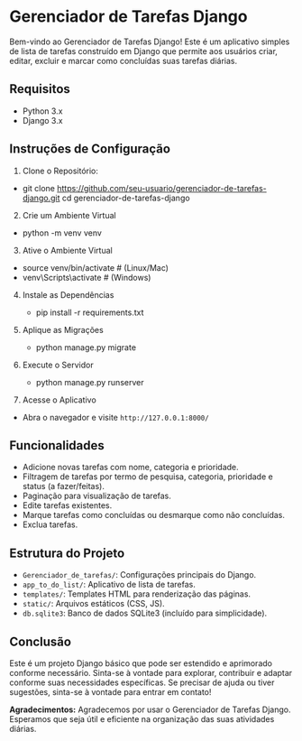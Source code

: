 # Gerenciador de Tarefas Django

Bem-vindo ao Gerenciador de Tarefas Django! Este é um aplicativo simples de lista de tarefas construído em Django que permite aos usuários criar, editar, excluir e marcar como concluídas suas tarefas diárias.

## Requisitos

- Python 3.x
- Django 3.x


## Instruções de Configuração

1. Clone o Repositório:
 - git clone https://github.com/seu-usuario/gerenciador-de-tarefas-django.git
   cd gerenciador-de-tarefas-django


2. Crie um Ambiente Virtual
- python -m venv venv


3. Ative o Ambiente Virtual
- source venv/bin/activate # (Linux/Mac)
- venv\Scripts\activate # (Windows)


4. Instale as Dependências
    - pip install -r requirements.txt


5. Aplique as Migrações
    - python manage.py migrate


6. Execute o Servidor
    - python manage.py runserver
    

7. Acesse o Aplicativo
- Abra o navegador e visite `http://127.0.0.1:8000/`


## Funcionalidades

- Adicione novas tarefas com nome, categoria e prioridade.
- Filtragem de tarefas por termo de pesquisa, categoria, prioridade e status (a fazer/feitas).
- Paginação para visualização de tarefas.
- Edite tarefas existentes.
- Marque tarefas como concluídas ou desmarque como não concluídas.
- Exclua tarefas.


## Estrutura do Projeto

- `Gerenciador_de_tarefas/`: Configurações principais do Django.
- `app_to_do_list/`: Aplicativo de lista de tarefas.
- `templates/`: Templates HTML para renderização das páginas.
- `static/`: Arquivos estáticos (CSS, JS).
- `db.sqlite3`: Banco de dados SQLite3 (incluído para simplicidade).


## Conclusão

Este é um projeto Django básico que pode ser estendido e aprimorado conforme necessário. Sinta-se à vontade para explorar, contribuir e adaptar conforme suas necessidades específicas. Se precisar de ajuda ou tiver sugestões, sinta-se à vontade para entrar em contato!


**Agradecimentos:**
Agradecemos por usar o Gerenciador de Tarefas Django. Esperamos que seja útil e eficiente na organização das suas atividades diárias.
